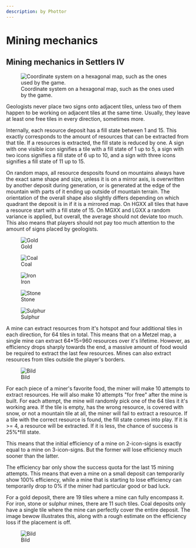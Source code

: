 ```yaml
---
description: by Phottor
---
```


# Mining mechanics

## **Mining mechanics in Settlers IV**&#x20;

<figure><img src="../https://media.discordapp.net/attachments/576807103256068102/850485568399343686/unknown.png?width=388\&height=300" alt="Coordinate system on a hexagonal map, such as the ones used by the game."><figcaption>Coordinate system on a hexagonal map, such as the ones used by the game.</figcaption></figure>

Geologists never place two signs onto adjacent tiles, unless two of them happen to be working on adjacent tiles at the same time. Usually, they leave at least one free tiles in every direction, sometimes more.

Internally, each resource deposit has a fill state between 1 and 15. This exactly corresponds to the amount of resources that can be extracted from that tile. If a resources is extracted, the fill state is reduced by one. A sign with one visible icon signifies a tile with a fill state of 1 up to 5, a sign with two icons signifies a fill state of 6 up to 10, and a sign with three icons signifies a fill state of 11 up to 15.

On random maps, all resource desposits found on mountains always have the exact same shape and size, unless it is on a mirror axis, is overwritten by another deposit during generation, or is generated at the edge of the mountain with parts of it ending up outside of mountain terrain. The orientation of the overall shape also slightly differs depending on which quadrant the deposit is in if it is a mirrored map. On HGXX all tiles that have a resource start with a fill state of 15. On MGXX and LGXX a random variance is applied, but overall, the average should not deviate too much. This also means that players should not pay too much attention to the amount of signs placed by geologists.

<figure><img src="../https://media.discordapp.net/attachments/576807103256068102/850486077604364348/unknown.png" alt="Gold"><figcaption>Gold</figcaption></figure>

<figure><img src="../https://media.discordapp.net/attachments/576807103256068102/850486127903375410/unknown.png" alt="Coal"><figcaption>Coal</figcaption></figure>

<figure><img src="../https://media.discordapp.net/attachments/576807103256068102/850486164652818432/unknown.png" alt="Iron"><figcaption>Iron</figcaption></figure>

<figure><img src="../https://media.discordapp.net/attachments/576807103256068102/850486195997638656/unknown.png" alt="Stone"><figcaption>Stone</figcaption></figure>

<figure><img src="../https://media.discordapp.net/attachments/576807103256068102/850486232282955836/unknown.png" alt="Sulphur"><figcaption>Sulphur</figcaption></figure>

A mine can extract resources from it's hotspot and four additional tiles in each direction, for 64 tiles in total. This means that on a Metzel map, a single mine can extract 64\*15=960 resources over it's lifetime. However, as efficiency drops sharply towards the end, a massive amount of food would be required to extract the last few resources. Mines can also extract resources from tiles outside the player's borders.

<figure><img src="../https://media.discordapp.net/attachments/576807103256068102/850486375865778246/unknown.png?width=388\&height=300" alt="Bild"><figcaption>Bild</figcaption></figure>

For each piece of a miner's favorite food, the miner will make 10 attempts to extract resources. He will also make 10 attempts "for free" after the mine is built. For each attempt, the mine will randomly pick one of the 64 tiles it it's working area. If the tile is empty, has the wrong resource, is covered with snow, or not a mountain tile at all, the miner will fail to extract a resource. If a tile with the correct resource is found, the fill state comes into play. If it is >= 4, a resource will be extracted. If it is less, the chance of success is 25%\*fill state.&#x20;

This means that the initial efficiency of a mine on 2-icon-signs is exactly equal to a mine on 3-icon-signs. But the former will lose efficiency much sooner than the latter.

The efficiency bar only show the success quota for the last 15 mining attempts. This means that even a mine on a small deposit can temporarily show 100% efficiency, while a mine that is starting to lose efficiency can temporarily drop to 0% if the miner had particular good or bad luck.

For a gold deposit, there are 19 tiles where a mine can fully encompass it. For iron, stone or sulphur mines, there are 11 such tiles. Coal deposits only have a single tile where the mine can perfectly cover the entire deposit. The image bewow illustrates this, along with a rough estimate on the efficiency loss if the placement is off.

<figure><img src="../https://media.discordapp.net/attachments/576807103256068102/855054461772234772/mineplacement.jpg?width=267\&height=300" alt="Bild"><figcaption>Bild</figcaption></figure>



